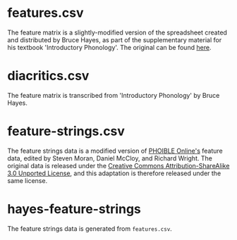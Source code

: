 # features.csv

The feature matrix is a slightly-modified version of the spreadsheet created
and distributed by Bruce Hayes, as part of the supplementary material for his
textbook 'Introductory Phonology'. The original can be
found [here](http://www.linguistics.ucla.edu/people/hayes/IP/#features).

# diacritics.csv

The feature matrix is transcribed from 'Introductory Phonology' by Bruce Hayes.

# feature-strings.csv

The feature strings data is a modified version
of [PHOIBLE Online's](http://phoible.org) feature data, edited by Steven Moran,
Daniel McCloy, and Richard Wright. The original data is released under
the
[Creative Commons Attribution-ShareAlike 3.0 Unported License](https://creativecommons.org/licenses/by-sa/3.0/),
and this adaptation is therefore released under the same license.

# hayes-feature-strings

The feature strings data is generated from `features.csv`.
